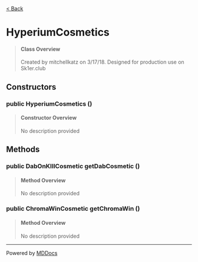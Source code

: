 [< Back](../README.md)
# HyperiumCosmetics #
>#### Class Overview ####
>Created by mitchellkatz on 3/17/18. Designed for production use on Sk1er.club
## Constructors ##
### public HyperiumCosmetics () ###
>#### Constructor Overview ####
>No description provided
>
## Methods ##
### public DabOnKIllCosmetic getDabCosmetic () ###
>#### Method Overview ####
>No description provided
>
### public ChromaWinCosmetic getChromaWin () ###
>#### Method Overview ####
>No description provided
>

---
Powered by [MDDocs](https://github.com/VRCube/MDDocs)